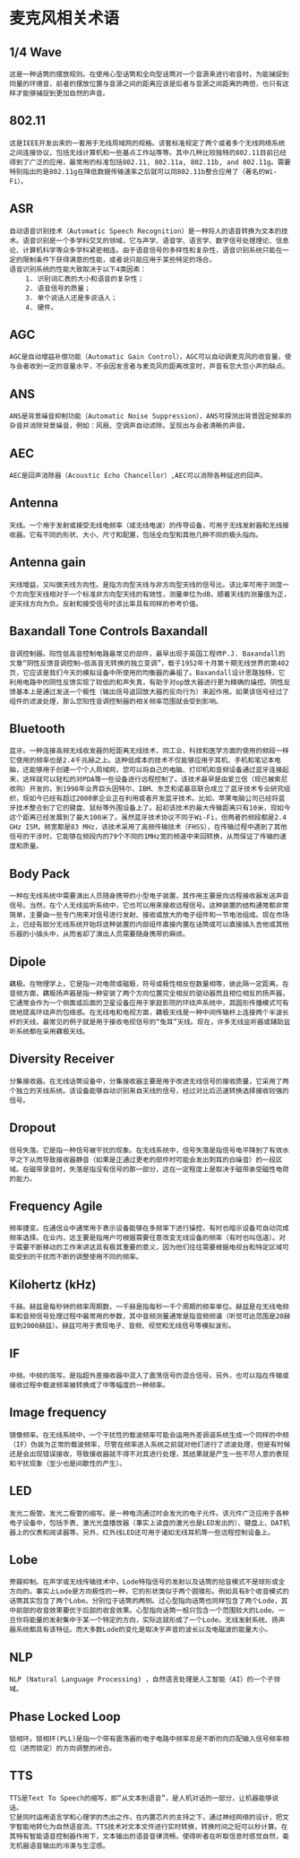 # 麦克风相关术语

## 1/4 Wave

    这是一种话筒的摆放规则。在使用心型话筒和全向型话筒对一个音源来进行收音时，为能捕捉到同量的环境音，前者的摆放位置与音源之间的距离应该是后者与音源之间距离的两倍，也只有这样才能够捕捉到更加自然的声音。   

## 802.11

    这是IEEE开发出来的一套用于无线局域网的规格。该套标准规定了两个或者多个无线网络系统之间连接协议，包括无线计算机和一些基点工作站等等。其中几种比较独特的802.11目前已经得到了广泛的应用，最常用的标准包括802.11, 802.11a, 802.11b, and 802.11g。需要特别指出的是802.11g在降低数据传输速率之后就可以同802.11b整合应用了（著名的Wi-Fi）。

## ASR

    自动语音识别技术（Automatic Speech Recognition）是一种将人的语音转换为文本的技术。语音识别是一个多学科交叉的领域，它与声学、语音学、语言学、数字信号处理理论、信息论、计算机科学等众多学科紧密相连。由于语音信号的多样性和复杂性，语音识别系统只能在一定的限制条件下获得满意的性能，或者说只能应用于某些特定的场合。
    语音识别系统的性能大致取决于以下4类因素：
        1. 识别词汇表的大小和语音的复杂性；
        2. 语音信号的质量；
        3. 单个说话人还是多说话人；
        4. 硬件。

## AGC

    AGC是自动增益补偿功能（Automatic Gain Control），AGC可以自动调麦克风的收音量，使与会者收到一定的音量水平，不会因发言者与麦克风的距离改变时，声音有忽大忽小声的缺点。

## ANS

    ANS是背景噪音抑制功能（Automatic Noise Suppression），ANS可探测出背景固定频率的杂音并消除背景噪音，例如：风扇、空调声自动滤除。呈现出与会者清晰的声音。

## AEC

    AEC是回声消除器（Acoustic Echo Chancellor）,AEC可以消除各种延迟的回声。

## Antenna   

	天线。一个用于发射或接受无线电频率（或无线电波）的传导设备，可用于无线发射器和无线接收器。它有不同的形状、大小、尺寸和配置，包括全向型和其他几种不同的极头指向。   

## Antenna gain   

	天线增益，又叫做天线方向性。是指方向型天线与非方向型天线的信号比。该比率可用于测度一个方向型天线相对于一个标准非方向型天线的有效性，测量单位为dB，顺着天线的测量值为正，逆天线方向为负。反射和接受信号时该比率具有同样的参考价值。   
 ## Baxandall Tone Controls Baxandall   

	音调控制器。阳性低高音控制电路最常见的部件，最早出现于英国工程师P.J. Baxandall的文章“阴性反馈音调控制—低高音无转换的独立变调”，载于1952年十月第十期无线世界的第402页，它应该是我们今天的模拟设备中所使用的均衡器的鼻祖了。Baxandall设计思路独特，它利用电路中的阴性反馈实现了较低的和声失真，有助于对op放大器进行更为精确的操控。阴性反馈基本上是通过发送一个极性（输出信号返回放大器的反向行为）来起作用。如果该信号经过了组件的滤波处理，那么您阳性音调控制器的相关频率范围就会受到影响。   

## Bluetooth   

	蓝牙。一种连接高频无线收发器的短距离无线技术，同工业、科技和医学方面的使用的频段一样它使用的频率也是2.4千兆赫之上。这种低成本的技术不仅能够应用于耳机、手机和笔记本电脑，还能够用于创建一个个人局域网，您可以将自己的电脑、打印机和音频设备通过蓝牙连接起来，这样就可以轻松的对PDA等一些设备进行远程控制了。该技术最早是由爱立信（现已被索尼收购）开发的，到1998年业界巨头因特尔、IBM、东芝和诺基亚联合成立了蓝牙技术专业研究组织，现如今已经有超过2000家企业正在利用或者开发蓝牙技术。比如，苹果电脑公司已经将蓝牙技术整合到了它的键盘、鼠标等外围设备上了。起初该技术的最大传输距离只有10米，现如今这个距离已经发展到了最大100米了。虽然蓝牙技术协议不同于Wi-Fi，但两者的频段都是2.4 GHz ISM，频宽都是83 MHz，该技术采用了高频传输技术（FHSS），在传输过程中遇到了其他信号的干涉时，它能够在频段内的79个不同的1MHz宽的频道中来回转换，从而保证了传输的速度和质量。   
## Body Pack   

	一种在无线系统中需要演出人员随身携带的小型电子装置，其作用主要是向远程接收器发送声音信号。当然，在个人无线监听系统中，它也可以用来接收远程信号。这种装置的结构通常都非常简单，主要由一些专门用来对信号进行发射、接收或放大的电子组件和一节电池组成。现在市场上，已经有部分无线系统开始将这种装置的内部组件直接内置在话筒或可以直接插入吉他或其他乐器的小插头中，从而省却了演出人员需要随身携带的麻烦。

## Dipole   

	藕极。在物理学上，它是指一对电荷或磁极，符号或极性相反但数量相等，彼此隔一定距离。在音频方面，藕极扬声器是指一种安装了两个方向位置完全相反的驱动器而且相位相反的扬声器，它通常会作为一个侧面或后面的卫星设备应用于家庭影院的环绕声系统中，其圆形传播模式可有效地提高环绕声的包络感。在无线电和电视方面，藕极天线是一种中间传输杆上连接两个半波长杆的天线，最常见的例子就是用于接收电视信号的“兔耳”天线。现在，许多无线监听器或辅助监听系统都在采用藕极天线。   

## Diversity Receiver   

	分集接收器。在无线话筒设备中，分集接收器主要是用于改进无线信号的接收质量，它采用了两个独立的天线系统。该设备能够自动识别来自天线的信号，经过对比后迅速转换选择接收较强的信号。   

## Dropout   

	信号失落。它是指一种信号被干扰的现象。在无线系统中，信号失落是指信号电平降到了有效水平之下从而导致接收器静音（如果是正通过更老的部件时可能会发出刺耳的白噪音）的一段区域。在磁带录音时，失落是指没有信号的那一部分，这在一定程度上是取决于磁带承受磁性电荷的能力。   

## Frequency Agile   

	频率捷变。在通信业中通常用于表示设备能够在多频率下进行操控，有时也暗示设备可自动完成频率选择。在业内，这主要是指用户可根据需要任意改变无线设备的频率（有时也叫信道）。对于需要不断移动的工作来讲这具有极其重要的意义，因为他们往往需要根据电视台和特定区域可能受到的干扰而不断的调整使用不同的频率。   

## Kilohertz (kHz)   

	千赫。赫兹是每秒钟的频率周期数，一千赫是指每秒一千个周期的频率单位。赫兹是在无线电频率和音频信号处理过程中最常用的参数，其中音频测量通常是指音频频谱（听觉可达范围是20赫兹到2000赫兹）。赫兹可用于表现电子、音频、视觉和无线信号等模拟波形。   
## IF   

	中频。中频的简写。是指超外差接收器中混入了震荡信号的混合信号。另外，也可以指在传输或接收过程中载波频率被转换成了中等幅度的一种频率。   

## Image frequency    

	镜像频率。在无线系统中，一个干扰性的载波频率可能会运用外差调谐系统生成一个同样的中频（IF）伪装为正常的载波频率，尽管在频率进入系统之前就对他们进行了滤波处理，但是有时候还是会出现错误接收，导致接收器就不得不对其进行处理，其结果就是产生一些不尽人意的表现和干扰现象（至少也是间歇性的产生）。   

## LED   

	发光二极管。发光二极管的缩写。是一种电流通过时会发光的电子元件。该元件广泛应用于各种电子设备中，包括手表、激光光盘播放器（事实上读盘的激光也是LED发出的）、键盘上、DAT机器上的仪表和阅读器等。另外，红外线LED还可用于诸如无线耳机等一些远程控制设备上。   

## Lobe   

	旁瓣抑制。在声学或无线传输技术中，Lode特指信号的发射以及话筒的拾音模式不是球形或全方向的。事实上Lode是方向极性的一种，它的形状类似于两个圆锥形。例如具有8个收音模式的话筒其实包含了两个Lobe。分别位于话筒的两侧。过心型指向话筒也同样包含了两个Lode，其中前部的收音效果要优于后部的收音效果。心型指向话筒一般只包含一个范围较大的Lode。一旦你将能量的发射集中于某一个特定的方向，实际这就形成了一个Lode。无线发射系统、扬声器系统都具有该特征。而大多数Lode的变化是取决于声音的波长以及电磁波的能量大小。   

## NLP

    NLP (Natural Language Processing) ，自然语言处理是人工智能（AI）的一个子领域。

## Phase Locked Loop   

	锁相环。锁相环(PLL)是指一个带有震荡器的电子电路中频率总是不断的向匹配输入信号频率相位（进而锁定）的方向调整的闭合。  

## TTS

    TTS是Text To Speech的缩写，即“从文本到语音”，是人机对话的一部分，让机器能够说话。
    它是同时运用语言学和心理学的杰出之作，在内置芯片的支持之下，通过神经网络的设计，把文字智能地转化为自然语音流。TTS技术对文本文件进行实时转换，转换时间之短可以秒计算。在其特有智能语音控制器作用下，文本输出的语音音律流畅，使得听者在听取信息时感觉自然，毫无机器语音输出的冷漠与生涩感。
